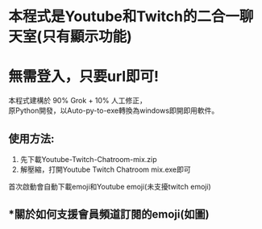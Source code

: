 # 本程式是Youtube和Twitch的二合一聊天室(只有顯示功能)
# 無需登入，只要url即可!
本程式建構於 90% Grok + 10% 人工修正，  
原Python開發，以Auto-py-to-exe轉換為windows即開即用軟件。  

## 使用方法:
1. 先下載Youtube-Twitch-Chatroom-mix.zip 
2. 解壓縮，打開Youtube Twitch Chatroom mix.exe即可 

首次啟動會自動下載emoji和Youtube emoji(未支擾twitch emoji)

## *關於如何支援會員頻道訂閱的emoji(如圖)


